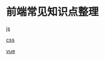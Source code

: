 # 前端常见知识点整理

[js](https://github.com/dsky1990/frontend-interview/blob/master/js/js.md)

[css](https://github.com/dsky1990/frontend-interview/blob/master/css/css.md)

[vue](https://github.com/dsky1990/frontend-interview/blob/master/vue/vue.md)